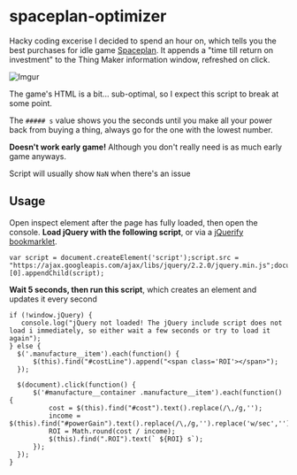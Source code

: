 # spaceplan-optimizer

Hacky coding excerise I decided to spend an hour on, which tells you the best purchases for idle game [Spaceplan](http://jhollands.co.uk/spaceplan/). It appends a "time till return on investment" to the Thing Maker information window, refreshed on click.

![Imgur](http://i.imgur.com/fEBtxyh.gif)

The game's HTML is a bit... sub-optimal, so I expect this script to break at some point.

The `##### s` value shows you the seconds until you make all your power back from buying a thing, always go for the one with the lowest number.

**Doesn't work early game!** Although you don't really need is as much early game anyways.

Script will usually show `NaN` when there's an issue

## Usage

Open inspect element after the page has fully loaded, then open the console. **Load jQuery with the following script**, or via a [jQuerify bookmarklet](https://mreidsma.github.io/bookmarklets/jquerify.html).

    var script = document.createElement('script');script.src = "https://ajax.googleapis.com/ajax/libs/jquery/2.2.0/jquery.min.js";document.getElementsByTagName('head')[0].appendChild(script);

**Wait 5 seconds, then run this script**, which creates an element and updates it every second

    if (!window.jQuery) {
       console.log("jQuery not loaded! The jQuery include script does not load i immediately, so either wait a few seconds or try to load it again");
    } else {
      $('.manufacture__item').each(function() {
          $(this).find("#costLine").append("<span class='ROI'></span>");
      });

      $(document).click(function() {
          $('#manufacture__container .manufacture__item').each(function() {
              cost = $(this).find("#cost").text().replace(/\,/g,'');
              income = $(this).find("#powerGain").text().replace(/\,/g,'').replace('w/sec','');
              ROI = Math.round(cost / income);
              $(this).find(".ROI").text(` ${ROI} s`);
          });
      });
    }
